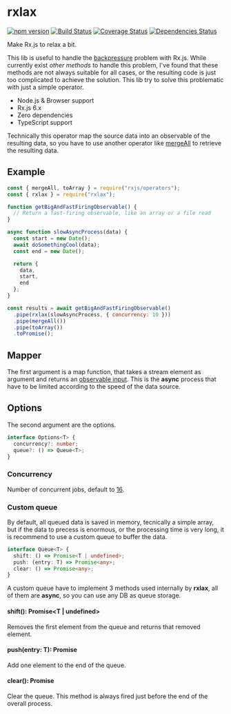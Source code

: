 # rxlax

[![npm version](https://badge.fury.io/js/rxlax.svg)](https://badge.fury.io/js/rxlax) [![Build Status](https://travis-ci.com/greguz/rxlax.svg?branch=master)](https://travis-ci.com/greguz/rxlax) [![Coverage Status](https://coveralls.io/repos/github/greguz/rxlax/badge.svg?branch=master)](https://coveralls.io/github/greguz/rxlax?branch=master) [![Dependencies Status](https://david-dm.org/greguz/rxlax.svg)](https://david-dm.org/greguz/rxlax.svg)

Make Rx.js to relax a bit.

This lib is useful to handle the [backpressure](https://nodejs.org/en/docs/guides/backpressuring-in-streams/) problem with Rx.js.
While currently exist _other methods_ to handle this problem, I've found that these methods are not always suitable for all cases, or the resulting code is just too complicated to achieve the solution.
This lib try to solve this problematic with just a simple operator.

- Node.js & Browser support
- Rx.js 6.x
- Zero dependencies
- TypeScript support

Technically this operator map the source data into an observable of the resulting data, so you have to use another operator like [mergeAll](https://rxjs-dev.firebaseapp.com/api/operators/mergeAll) to retrieve the resulting data.

## Example

```javascript
const { mergeAll, toArray } = require("rxjs/operators");
const { rxlax } = require("rxlax");

function getBigAndFastFiringObservable() {
  // Return a fast-firing observable, like an array or a file read
}

async function slowAsyncProcess(data) {
  const start = new Date();
  await doSomethingCool(data);
  const end = new Date();

  return {
    data,
    start,
    end
  };
}

const results = await getBigAndFastFiringObservable()
  .pipe(rxlax(slowAsyncProcess, { concurrency: 10 }))
  .pipe(mergeAll())
  .pipe(toArray())
  .toPromise();
```

## Mapper

The first argument is a map function, that takes a stream element as argument and returns an [observable input](https://rxjs-dev.firebaseapp.com/api/index/type-alias/ObservableInput).
This is the **async** process that have to be limited according to the
speed of the data source.

## Options

The second argument are the options.

```typescript
interface Options<T> {
  concurrency?: number;
  queue?: () => Queue<T>;
}
```

### Concurrency

Number of concurrent jobs, default to [16](https://nodejs.org/api/stream.html#stream_constructor_new_stream_writable_options).

### Custom queue

By default, all queued data is saved in memory,
tecnically a simple array,
but if the data to precess is enormous,
or the processing time is very long,
it is recommend to use a custom queue to buffer the data.

```typescript
interface Queue<T> {
  shift: () => Promise<T | undefined>;
  push: (entry: T) => Promise<any>;
  clear: () => Promise<any>;
}
```

A custom queue have to implement 3 methods used internally by **rxlax**, all of them are **async**, so you can use any DB as queue storage.

#### shift(): Promise<T | undefined>

Removes the first element from the queue and returns that removed element.

#### push(entry: T): Promise<any>

Add one element to the end of the queue.

#### clear(): Promise<any>

Clear the queue. This method is always fired just before the end of the overall process.
